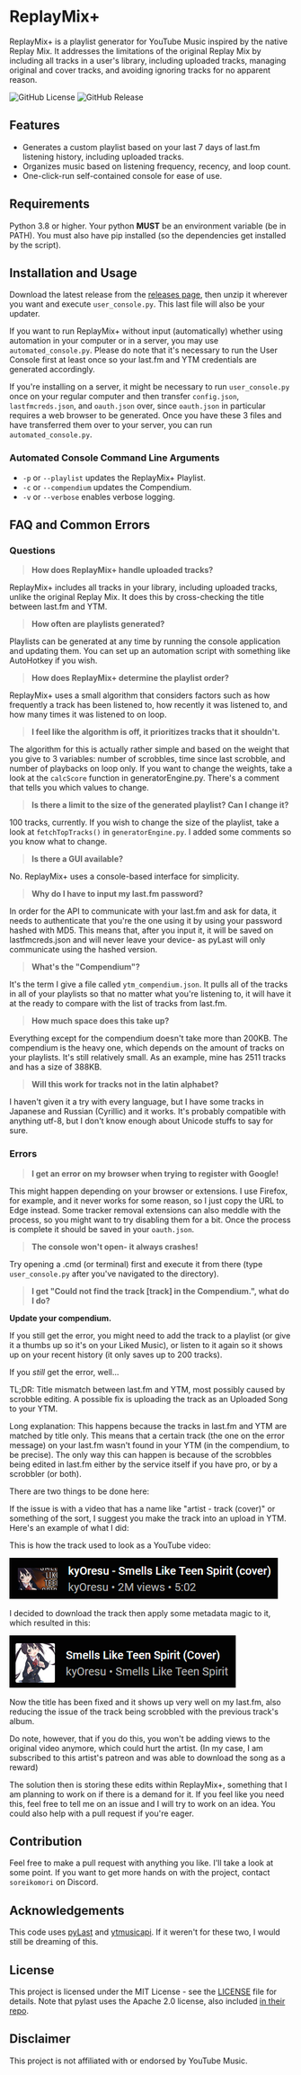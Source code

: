 # ReplayMix+
ReplayMix+ is a playlist generator for YouTube Music inspired by the native Replay Mix. It addresses the limitations of the original Replay Mix by including all tracks in a user's library, including uploaded tracks, managing original and cover tracks, and avoiding ignoring tracks for no apparent reason.

![GitHub License](https://img.shields.io/github/license/soreikomori/ReplayMixPlus?color=%23ff0037)
![GitHub Release](https://img.shields.io/github/v/release/soreikomori/ReplayMixPlus?cacheSeconds=https%3A%2F%2Fgithub.com%2Fsoreikomori%2FReplayMixPlus%2Freleases%2Flatest)

## Features
- Generates a custom playlist based on your last 7 days of last.fm listening history, including uploaded tracks.
- Organizes music based on listening frequency, recency, and loop count.
- One-click-run self-contained console for ease of use.

## Requirements
Python 3.8 or higher. Your python **MUST** be an environment variable (be in PATH). You must also have pip installed (so the dependencies get installed by the script).

## Installation and Usage

Download the latest release from the [releases page](https://github.com/soreikomori/ReplayMixPlus/releases), then unzip it wherever you want and execute `user_console.py`. This last file will also be your updater.

If you want to run ReplayMix+ without input (automatically) whether using automation in your computer or in a server, you may use `automated_console.py`. Please do note that it's necessary to run the User Console first at least once so your last.fm and YTM credentials are generated accordingly.

If you're installing on a server, it might be necessary to run `user_console.py` once on your regular computer and then transfer `config.json`, `lastfmcreds.json`, and `oauth.json` over, since `oauth.json` in particular requires a web browser to be generated. Once you have these 3 files and have transferred them over to your server, you can run `automated_console.py`.

### Automated Console Command Line Arguments
- `-p` or `--playlist` updates the ReplayMix+ Playlist.
- `-c` or `--compendium` updates the Compendium.
- `-v` or `--verbose` enables verbose logging.

## FAQ and Common Errors

### Questions

>  **How does ReplayMix+ handle uploaded tracks?**

ReplayMix+ includes all tracks in your library, including uploaded tracks, unlike the original Replay Mix. It does this by cross-checking the title between last.fm and YTM.

> **How often are playlists generated?**

Playlists can be generated at any time by running the console application and updating them. You can set up an automation script with something like AutoHotkey if you wish.

> **How does ReplayMix+ determine the playlist order?**

ReplayMix+ uses a small algorithm that considers factors such as how frequently a track has been listened to, how recently it was listened to, and how many times it was listened to on loop.

> **I feel like the algorithm is off, it prioritizes tracks that it shouldn't.**

The algorithm for this is actually rather simple and based on the weight that you give to 3 variables: number of scrobbles, time since last scrobble, and number of playbacks on loop only. If you want to change the weights, take a look at the `calcScore` function in generatorEngine.py. There's a comment that tells you which values to change.

> **Is there a limit to the size of the generated playlist? Can I change it?**

100 tracks, currently. If you wish to change the size of the playlist, take a look at `fetchTopTracks()` in `generatorEngine.py`. I added some comments so you know what to change.

> **Is there a GUI available?**

No. ReplayMix+ uses a console-based interface for simplicity.

> **Why do I have to input my last.fm password?**

In order for the API to communicate with your last.fm and ask for data, it needs to authenticate that you're the one using it by using your password hashed with MD5. This means that, after you input it, it will be saved on lastfmcreds.json and will never leave your device- as pyLast will only communicate using the hashed version. 

> **What's the "Compendium"?**

It's the term I give a file called `ytm_compendium.json`. It pulls all of the tracks in all of your playlists so that no matter what you're listening to, it will have it at the ready to compare with the list of tracks from last.fm.

> **How much space does this take up?**

Everything except for the compendium doesn't take more than 200KB. The compendium is the heavy one, which depends on the amount of tracks on your playlists. It's still relatively small. As an example, mine has 2511 tracks and has a size of 388KB.

> **Will this work for tracks not in the latin alphabet?**

I haven't given it a try with every language, but I have some tracks in Japanese and Russian (Cyrillic) and it works. It's probably compatible with anything utf-8, but I don't know enough about Unicode stuffs to say for sure.

### Errors
> **I get an error on my browser when trying to register with Google!**
 
This might happen depending on your browser or extensions. I use Firefox, for example, and it never works for some reason, so I just copy the URL to Edge instead. Some tracker removal extensions can also meddle with the process, so you might want to try disabling them for a bit. Once the process is complete it should be saved in your `oauth.json`.

> **The console won't open- it always crashes!**

Try opening a .cmd (or terminal) first and execute it from there (type `user_console.py` after you've navigated to the directory).

> **I get "Could not find the track [track] in the Compendium.", what do I do?**

**Update your compendium.**

If you still get the error, you might need to add the track to a playlist (or give it a thumbs up so it's on your Liked Music), or listen to it again so it shows up on your recent history (it only saves up to 200 tracks).

If you *still* get the error, well...

TL;DR: Title mismatch between last.fm and YTM, most possibly caused by scrobble editing. A possible fix is uploading the track as an Uploaded Song to your YTM.

Long explanation: This happens because the tracks in last.fm and YTM are matched by title only. This means that a certain track (the one on the error message) on your last.fm wasn't found in your YTM (in the compendium, to be precise). The only way this can happen is because of the scrobbles being edited in last.fm either by the service itself if you have pro, or by a scrobbler (or both). 

There are two things to be done here:

If the issue is with a video that has a name like "artist - track (cover)" or something of the sort, I suggest you make the track into an upload in YTM. Here's an example of what I did:

This is how the track used to look as a YouTube video:

![Old version of a track as a video](/.github/IMAGES/kyo_smells_old.png)

I decided to download the track then apply some metadata magic to it, which resulted in this:

![New version of a track as an upload](/.github/IMAGES/kyo_smells_new.png)

Now the title has been fixed and it shows up very well on my last.fm, also reducing the issue of the track being scrobbled with the previous track's album.

Do note, however, that if you do this, you won't be adding views to the original video anymore, which could hurt the artist. (In my case, I am subscribed to this artist's patreon and was able to download the song as a reward)

The solution then is storing these edits within ReplayMix+, something that I am planning to work on if there is a demand for it. If you feel like you need this, feel free to tell me on an issue and I will try to work on an idea. You could also help with a pull request if you're eager.
## Contribution

Feel free to make a pull request with anything you like. I'll take a look at some point. If you want to get more hands on with the project, contact `soreikomori` on Discord.

## Acknowledgements

This code uses [pyLast](https://github.com/pylast/pylast) and [ytmusicapi](https://github.com/sigma67/ytmusicapi). If it weren't for these two, I would still be dreaming of this.

## License

This project is licensed under the MIT License - see the [LICENSE](./LICENSE) file for details. Note that pylast uses the Apache 2.0 license, also included [in their repo](https://github.com/pylast/pylast/blob/main/LICENSE.txt).

## Disclaimer
This project is not affiliated with or endorsed by YouTube Music.